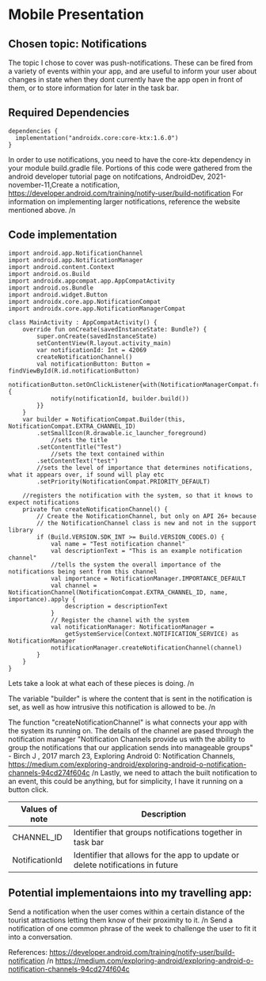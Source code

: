 # Mobile Presentation

## Chosen topic: Notifications

The topic I chose to cover was push-notifications. These can be fired from a variety of events within your app, and are useful to inform your user about changes in state when they dont currently have the app open in front of them, or to store information for later in the task bar.

## Required Dependencies
```
dependencies {
  implementation("androidx.core:core-ktx:1.6.0")
}
```
In order to use notifications, you need to have the core-ktx dependency in your module build.gradle file.
Portions of this code were gathered from the android developer tutorial page on notifcations, AndroidDev, 2021-november-11,Create a notification, https://developer.android.com/training/notify-user/build-notification
For information on implementing larger notifications, reference the website mentioned above.
/n
## Code implementation

```
import android.app.NotificationChannel
import android.app.NotificationManager
import android.content.Context
import android.os.Build
import androidx.appcompat.app.AppCompatActivity
import android.os.Bundle
import android.widget.Button
import androidx.core.app.NotificationCompat
import androidx.core.app.NotificationManagerCompat

class MainActivity : AppCompatActivity() {
    override fun onCreate(savedInstanceState: Bundle?) {
        super.onCreate(savedInstanceState)
        setContentView(R.layout.activity_main)
        var notificationId: Int = 42069
        createNotificationChannel()
        val notificationButton: Button = findViewById(R.id.notificationButton)
        notificationButton.setOnClickListener{with(NotificationManagerCompat.from(this)) {
            notify(notificationId, builder.build())
        }}
    }
    var builder = NotificationCompat.Builder(this, NotificationCompat.EXTRA_CHANNEL_ID)
        .setSmallIcon(R.drawable.ic_launcher_foreground)
            //sets the title
        .setContentTitle("Test")
            //sets the text contained within
        .setContentText("test")
        //sets the level of importance that determines notifications, what it appears over, if sound will play etc
        .setPriority(NotificationCompat.PRIORITY_DEFAULT)
    
    //registers the notification with the system, so that it knows to expect notifications
    private fun createNotificationChannel() {
        // Create the NotificationChannel, but only on API 26+ because
        // the NotificationChannel class is new and not in the support library
        if (Build.VERSION.SDK_INT >= Build.VERSION_CODES.O) {
            val name = "Test notification channel"
            val descriptionText = "This is an example notification channel"
            //tells the system the overall importance of the notifications being sent from this channel
            val importance = NotificationManager.IMPORTANCE_DEFAULT
            val channel = NotificationChannel(NotificationCompat.EXTRA_CHANNEL_ID, name, importance).apply {
                description = descriptionText
            }
            // Register the channel with the system
            val notificationManager: NotificationManager =
                getSystemService(Context.NOTIFICATION_SERVICE) as NotificationManager
            notificationManager.createNotificationChannel(channel)
        }
    }
}
```
Lets take a look at what each of these pieces is doing. /n

The variable "builder" is where the content that is sent in the notification is set, as well as how intrusive this notification is allowed to be. /n

The function "createNotificationChannel" is what connects your app with the system its running on.
The details of the channel are pased through the notification manager
"Notification Channels provide us with the ability to group the notifications that our application sends into manageable groups" - Birch J , 2017 march 23, Exploring Android 0: Notification Channels, https://medium.com/exploring-android/exploring-android-o-notification-channels-94cd274f604c
/n
Lastly, we need to attach the built notification to an event, this could be anything, but for simplicity, I have it running on a button click.

| Values of note | Description |
| -------------- | ----------- |
| CHANNEL_ID | Identifier that groups notifications together in task bar |
| NotificationId | Identifier that allows for the app to update or delete notifications in future |

## Potential implementaions into my travelling app:
  Send a notification when the user comes within a certain distance of the tourist attractions letting them know of their proximity to it. /n
  Send a notification of one common phrase of the week to challenge the user to fit it into a conversation.
  
References: 
https://developer.android.com/training/notify-user/build-notification /n
https://medium.com/exploring-android/exploring-android-o-notification-channels-94cd274f604c

